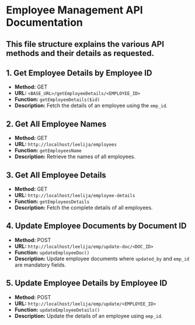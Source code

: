 # Employee Management API Documentation
## This file structure explains the various API methods and their details as requested.

## 1. Get Employee Details by Employee ID

- **Method:** GET
- **URL:** `<BASE_URL>/getEmployeeDetails/<EMPLOYEE_ID>`
- **Function:** `getEmployeeDetails($id)`
- **Description:** Fetch the details of an employee using the `emp_id`.

## 2. Get All Employee Names

- **Method:** GET
- **URL:** `http://localhost/leelija/employees`
- **Function:** `getEmployeesName`
- **Description:** Retrieve the names of all employees.

## 3. Get All Employee Details

- **Method:** GET
- **URL:** `http://localhost/leelija/employee-details`
- **Function:** `getEmployeesDetails`
- **Description:** Fetch the complete details of all employees.

## 4. Update Employee Documents by Document ID

- **Method:** POST
- **URL:** `http://localhost/leelija/emp/update-doc/<DOC_ID>`
- **Function:** `updateEmployeeDoc()`
- **Description:** Update employee documents where `updated_by` and `emp_id` are mandatory fields.

## 5. Update Employee Details by Employee ID

- **Method:** POST
- **URL:** `http://localhost/leelija/emp/update/<EMPLOYEE_ID>`
- **Function:** `updateEmployeeDetails()`
- **Description:** Update the details of an employee using `emp_id`.